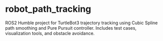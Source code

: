 # robot_path_tracking
ROS2 Humble project for TurtleBot3 trajectory tracking using Cubic Spline path smoothing and Pure Pursuit controller. Includes test cases, visualization tools, and obstacle avoidance.
